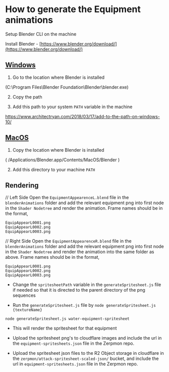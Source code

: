 # How to generate the Equipment animations

Setup Blender CLI on the machine<br>

Install Blender - [https://www.blender.org/download/](https://www.blender.org/download/)

## [Windows](https://docs.blender.org/manual/en/latest/advanced/command_line/launch/windows.html)

1. Go to the location where Blender is installed</br>

(C:\Program Files\Blender Foundation\Blender\blender.exe)

2. Copy the path

3. Add this path to your system `PATH` variable in the machine

https://www.architectryan.com/2018/03/17/add-to-the-path-on-windows-10/

## [MacOS](https://docs.blender.org/manual/en/latest/advanced/command_line/launch/macos.html)

1. Copy the location where Blender is installed</br>

( /Applications/Blender.app/Contents/MacOS/Blender )

2. Add this directory to your machine `PATH`

## Rendering

// Left Side
Open the `EquipmentAppearenceL.blend` file in the `blenderAnimations` folder and add the relevant equipment png into first node in the `Shader Nodetree` and render the animation. Frame names should be in the format,

```
EquipAppearL0001.png
EquipAppearL0002.png
EquipAppearL0003.png
```

// Right Side
Open the `EquipmentAppearenceR.blend` file in the `blenderAnimations` folder and add the relevant equipment png into first node in the `Shader Nodetree` and render the animation into the same folder as above. Frame names should be in the format,

```
EquipAppearL0001.png
EquipAppearL0002.png
EquipAppearL0003.png
```

- Change the `spritesheetPath` variable in the `generateSpritesheet.js` file if needed so that it is directed to the parent directory of the png sequences

- Run the `generateSpritesheet.js` file by `node generateSpritesheet.js {textureName}`

```
node generateSpritesheet.js water-equipment-spritesheet
```

- This will render the spritesheet for that equipment

- Upload the spritesheet png's to cloudflare images and include the url in the `equipment-spritesheets.json` file in the Zerpmon repo.

- Upload the spritesheet json files to the R2 Object storage in cloudflare in the `zerpmon/attack-spritesheet-scaled-json/` bucket, and include the url in `equipment-spritesheets.json` file in the Zerpmon repo.
